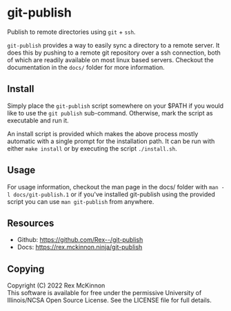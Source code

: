 git-publish
===========
Publish to remote directories using `git` + `ssh`.

`git-publish` provides a way to easily sync a directory to a remote server. It
does this by pushing to a remote git repository over a ssh connection, both of
which are readily available on most linux based servers. Checkout the
documentation in the `docs/` folder for more information.


Install
-------
Simply place the `git-publish` script somewhere on your $PATH if you would like
to use the `git publish` sub-command. Otherwise, mark the script as executable
and run it.

An install script is provided which makes the above process mostly automatic
with a single prompt for the installation path. It can be run with either
`make install` or by executing the script `./install.sh`.


Usage
-----
For usage information, checkout the man page in the docs/ folder with
`man -l docs/git-publish.1` or if you've installed git-publish using the
provided script you can use `man git-publish` from anywhere.


Resources
---------
- Github: https://github.com/Rex--/git-publish
- Docs: https://rex.mckinnon.ninja/git-publish


Copying
-------
Copyright (C) 2022 Rex McKinnon \
This software is available for free under the permissive University of
Illinois/NCSA Open Source License. See the LICENSE file for full details.
